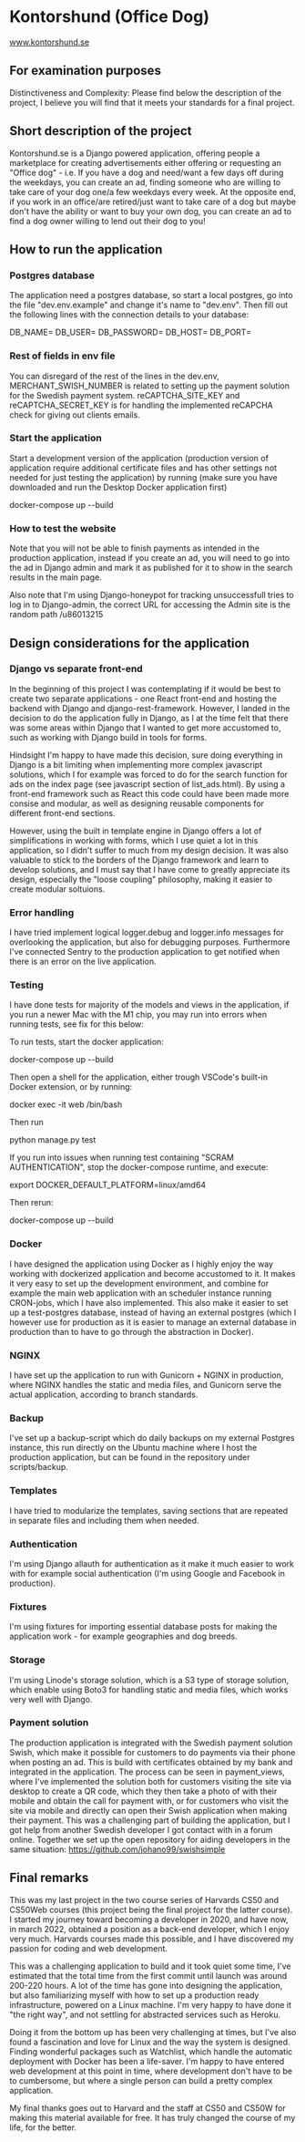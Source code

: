 # Kontorshund (Office Dog)

www.kontorshund.se


## For examination purposes
Distinctiveness and Complexity:
Please find below the description of the project, I believe you will find that it meets your standards for a final project.

## Short description of the project
Kontorshund.se is a Django powered application, offering people a marketplace for creating advertisements either offering or requesting an "Office dog" - i.e.
If you have a dog and need/want a few days off during the weekdays, you can create an ad, finding someone who are willing to take care of your dog one/a few weekdays
every week. At the opposite end, if you work in an office/are retired/just want to take care of a dog but maybe don't have the ability or want to buy your own
dog, you can create an ad to find a dog owner willing to lend out their dog to you!


## How to run the application

### Postgres database
The application need a postgres database, so start a local postgres, go into the file "dev.env.example" and change it's name to "dev.env". Then fill out the following
lines with the connection details to your database:

DB_NAME=
DB_USER=
DB_PASSWORD=
DB_HOST=
DB_PORT=

### Rest of fields in env file
You can disregard of the rest of the lines in the dev.env, MERCHANT_SWISH_NUMBER is related to setting up the payment solution for the Swedish payment system.
reCAPTCHA_SITE_KEY and reCAPTCHA_SECRET_KEY is for handling the implemented reCAPCHA check for giving out clients emails.

### Start the application
Start a development version of the application (production version of application require additional certificate files and has other settings not needed for just
testing the application) by running (make sure you have downloaded and run the Desktop Docker application first)

docker-compose up --build

### How to test the website
Note that you will not be able to finish payments as intended in the production application, instead if you create an ad, you will need to go into the ad in Django admin and mark it as published for it to show in the search results in the main page.

Also note that I'm using Django-honeypot for tracking unsuccessfull tries to log in to Django-admin, the correct URL for accessing the Admin site is the random path /u86013215
## Design considerations for the application

### Django vs separate front-end
In the beginning of this project I was contemplating if it would be best to create two separate applications - one React front-end and hosting the backend with Django
and django-rest-framework. However, I landed in the decision to do the application fully in Django, as I at the time felt that there was some areas within
Django that I wanted to get more accustomed to, such as working with Django build in tools for forms. 

Hindsight I'm happy to have made this decision, sure doing everything in Django is a bit limiting when implementing more complex javascript solutions, which I
for example was forced to do for the search function for ads on the index page (see javascript section of list_ads.html). By using a front-end framework such
as React this code could have been made more consise and modular, as well as designing reusable components for different front-end sections.

However, using the built in template engine in Django offers a lot of simplifications in working with forms, which I use quiet a lot in this application, so
I didn't suffer to much from my design decision. It was also valuable to stick to the borders of the Django framework and learn to develop solutions, and 
I must say that I have come to greatly appreciate its design, especially the "loose coupling" philosophy, making it easier to create modular soltuions.

### Error handling
I have tried implement logical logger.debug and logger.info messages for overlooking the application, but also for debugging purposes. Furthermore I've connected
Sentry to the production application to get notified when there is an error on the live application.

### Testing
I have done tests for majority of the models and views in the application, if you run a newer Mac with the M1 chip, you may run into errors when running tests, see
fix for this below:

To run tests, start the docker application:

docker-compose up --build

Then open a shell for the application, either trough VSCode's built-in Docker extension, or by running:

docker exec -it web /bin/bash

Then run

python manage.py test
 
If you run into issues when running test containing "SCRAM AUTHENTICATION", stop the docker-compose runtime, and execute:

export DOCKER_DEFAULT_PLATFORM=linux/amd64

Then rerun:

docker-compose up --build

### Docker
I have designed the application using Docker as I highly enjoy the way working with dockerized application and become accustomed to it. It makes it very easy to set up the development environment, and combine for example the main web application with an scheduler instance running CRON-jobs, which I have also implemented.
This also make it easier to set up a test-postgres database, instead of having an external postgres (which I however use for production as it is easier to
manage an external database in production than to have to go through the abstraction in Docker).

### NGINX
I have set up the application to run with Gunicorn + NGINX in production, where NGINX handles the static and media files, and Gunicorn serve the actual application, according to branch standards.

### Backup
I've set up a backup-script which do daily backups on my external Postgres instance, this run directly on the Ubuntu machine where I host the production application, but can be found in the repository under scripts/backup.

### Templates
I have tried to modularize the templates, saving sections that are repeated in separate files and including them when needed.

### Authentication
I'm using Django allauth for authentication as it make it much easier to work with for example social authentication (I'm using Google and Facebook in production). 

### Fixtures
I'm using fixtures for importing essential database posts for making the application work - for example geographies and dog breeds.

### Storage
I'm using Linode's storage solution, which is a S3 type of storage solution, which enable using Boto3 for handling static and media files, which works very well with Django.

### Payment solution
The production application is integrated with the Swedish payment solution Swish, which make it possible for customers to do payments via their phone when posting an ad. This is build with certificates obtained by my bank and integrated in the application. The process can be seen in payment_views, where I've implemented the solution both for customers visiting the site via desktop to create a QR code, which they then take a photo of with their mobile and obtain the call for payment with, or for customers who visit the site via mobile and directly can open their Swish application when making their payment. This was a challenging part of building the application, but I got help from another Swedish developer I got contact with in a forum online. Together we set up the open repository for aiding developers in the same situation: https://github.com/johano99/swishsimple

## Final remarks
This was my last project in the two course series of Harvards CS50 and CS50Web courses (this project being the final project for the latter course). I started my journey toward becoming a developer in 2020, and have now, in march 2022, obtained a position as a back-end developer, which I enjoy very much. Harvards courses made this possible, and I have discovered my passion for coding and web development. 

This was a challenging application to build and it took quiet some time, I've estimated that the total time from the first commit until launch was around 200-220 hours. A lot of the time has gone into designing the application, but also familiarizing myself with how to set up a production ready infrastructure, powered on a Linux machine. I'm very happy to have done it "the right way", and not settling for abstracted services such as Heroku. 

Doing it from the bottom up has been very challenging at times, but I've also found a fascination and love for Linux and the way the system is designed. Finding wonderful packages such as Watchlist, which handle the automatic deployment with Docker has been a life-saver. I'm happy to have entered web development at this point in time, where development don't have to be to cumbersome, but where a single person can build a pretty complex application.

My final thanks goes out to Harvard and the staff at CS50 and CS50W for making this material available for free. It has truly changed the course of my life, for the better.




